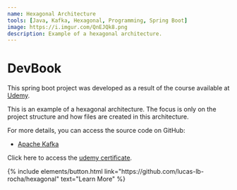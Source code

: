 ```yaml
---
name: Hexagonal Architecture
tools: [Java, Kafka, Hexagonal, Programming, Spring Boot]
image: https://i.imgur.com/QnEJQk8.png
description: Example of a hexagonal architecture.
---
```


# DevBook

This spring boot project was developed as a result of the course available at [Udemy](https://www.udemy.com/course/arquitetura-hexagonal-ou-ports-and-adapters-na-pratica/).

This is an example of a hexagonal architecture. The focus is only on the project structure and how files are created in this architecture.

For more details, you can access the source code on GitHub:

- [Apache Kafka](https://github.com/lucas-lb-rocha/hexagonal)

Click here to access the [udemy certificate](https://udemy-certificate.s3.amazonaws.com/pdf/UC-d3e3831f-6baf-4636-8507-ca5472f30f66.pdf).

<p class="text-center">
{% include elements/button.html link="https://github.com/lucas-lb-rocha/hexagonal" text="Learn More" %}
</p>
